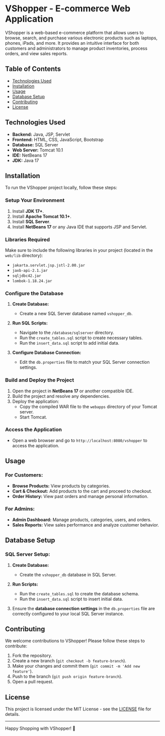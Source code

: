 # VShopper - E-commerce Web Application

VShopper is a web-based e-commerce platform that allows users to browse, search, and purchase various electronic products such as laptops, phones, iPads, and more. It provides an intuitive interface for both customers and administrators to manage product inventories, process orders, and view sales reports.

## Table of Contents
- [Technologies Used](#technologies-used)
- [Installation](#installation)
- [Usage](#usage)
- [Database Setup](#database-setup)
- [Contributing](#contributing)
- [License](#license)

## Technologies Used
- **Backend:** Java, JSP, Servlet
- **Frontend:** HTML, CSS, JavaScript, Bootstrap
- **Database:** SQL Server
- **Web Server:** Tomcat 10.1
- **IDE:** NetBeans 17
- **JDK:** Java 17

## Installation

To run the VShopper project locally, follow these steps:

### Setup Your Environment
1. Install **JDK 17+**.
2. Install **Apache Tomcat 10.1+**.
3. Install **SQL Server**.
4. Install **NetBeans 17** or any Java IDE that supports JSP and Servlet.

### Libraries Required
Make sure to include the following libraries in your project (located in the `web/lib` directory):
- `jakarta.servlet.jsp.jstl-2.00.jar`
- `jaxb-api-2.1.jar`
- `sqljdbc42.jar`
- `lombok-1.18.24.jar`

### Configure the Database

1. **Create Database:**
   - Create a new SQL Server database named `vshopper_db`.

2. **Run SQL Scripts:**
   - Navigate to the `/database/sqlserver` directory.
   - Run the `create_tables.sql` script to create necessary tables.
   - Run the `insert_data.sql` script to add initial data.

3. **Configure Database Connection:**
   - Edit the `db.properties` file to match your SQL Server connection settings.

### Build and Deploy the Project

1. Open the project in **NetBeans 17** or another compatible IDE.
2. Build the project and resolve any dependencies.
3. Deploy the application:
   - Copy the compiled WAR file to the `webapps` directory of your Tomcat server.
   - Start Tomcat.

### Access the Application
- Open a web browser and go to `http://localhost:8080/vshopper` to access the application.

## Usage

### For Customers:
- **Browse Products:** View products by categories.
- **Cart & Checkout:** Add products to the cart and proceed to checkout.
- **Order History:** View past orders and manage personal information.

### For Admins:
- **Admin Dashboard:** Manage products, categories, users, and orders.
- **Sales Reports:** View sales performance and analyze customer behavior.

## Database Setup

### SQL Server Setup:

1. **Create Database:**
   - Create the `vshopper_db` database in SQL Server.
   
2. **Run Scripts:**
   - Run the `create_tables.sql` to create the database schema.
   - Run the `insert_data.sql` script to insert initial data.

3. Ensure the **database connection settings** in the `db.properties` file are correctly configured to your local SQL Server instance.

## Contributing

We welcome contributions to VShopper! Please follow these steps to contribute:

1. Fork the repository.
2. Create a new branch (`git checkout -b feature-branch`).
3. Make your changes and commit them (`git commit -m 'Add new feature'`).
4. Push to the branch (`git push origin feature-branch`).
5. Open a pull request.

## License

This project is licensed under the MIT License - see the [LICENSE](LICENSE) file for details.

---

Happy Shopping with VShopper! 🎉

